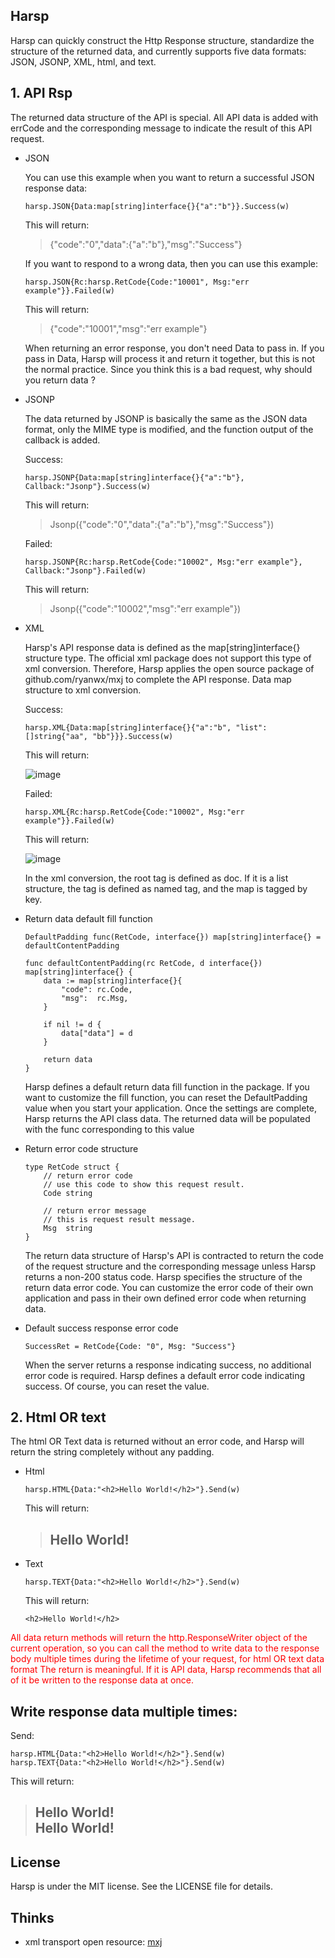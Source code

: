 Harsp
--

Harsp can quickly construct the Http Response structure, 
standardize the structure of the returned data, 
and currently supports five data formats: JSON, JSONP, XML, html, and text.

## 1. API Rsp
The returned data structure of the API is special. 
All API data is added with errCode and the corresponding message to indicate the result of this API request.

* JSON

    You can use this example when you want to return a successful JSON response data:
    
    ```
    harsp.JSON{Data:map[string]interface{}{"a":"b"}}.Success(w)
    ```
    This will return:
    
    > {"code":"0","data":{"a":"b"},"msg":"Success"}
    
    If you want to respond to a wrong data, then you can use this example:
    
    ```
    harsp.JSON{Rc:harsp.RetCode{Code:"10001", Msg:"err example"}}.Failed(w)
    ```
    This will return:
   
    > {"code":"10001","msg":"err example"}
    
    When returning an error response, you don't need Data to pass in. If you pass in Data, 
    Harsp will process it and return it together, but this is not the normal practice. 
    Since you think this is a bad request, why should you return data ?
    
* JSONP

    The data returned by JSONP is basically the same as the JSON data format, only the MIME type is modified, 
    and the function output of the callback is added.
    
    Success:
    
    ```
    harsp.JSONP{Data:map[string]interface{}{"a":"b"}, Callback:"Jsonp"}.Success(w)
    ```
    This will return:
    
    > Jsonp({"code":"0","data":{"a":"b"},"msg":"Success"})
    
    Failed:
    ```
    harsp.JSONP{Rc:harsp.RetCode{Code:"10002", Msg:"err example"}, Callback:"Jsonp"}.Failed(w)
    ```
    This will return:
    
    > Jsonp({"code":"10002","msg":"err example"})
    
* XML

    Harsp's API response data is defined as the map[string]interface{} structure type. 
    The official xml package does not support this type of xml conversion. 
    Therefore, Harsp applies the open source package of github.com/ryanwx/mxj to complete the API response. 
    Data map structure to xml conversion.

    Success:
    
    ```
    harsp.XML{Data:map[string]interface{}{"a":"b", "list":[]string{"aa", "bb"}}}.Success(w)
    ```
    This will return:
    
    ![image](http://pvyocpsk6.bkt.clouddn.com/Harsp_xml_example.PNG)
    
    Failed:
    ```
    harsp.XML{Rc:harsp.RetCode{Code:"10002", Msg:"err example"}}.Failed(w)
    ```
    This will return:
    
    ![image](http://pvyocpsk6.bkt.clouddn.com/Harsp_xml_failed_example.PNG)
    
    In the xml conversion, the root tag is defined as doc. If it is a list structure, 
    the tag is defined as named tag, and the map is tagged by key.

* Return data default fill function

    ```
    DefaultPadding func(RetCode, interface{}) map[string]interface{} = defaultContentPadding
    
    func defaultContentPadding(rc RetCode, d interface{}) map[string]interface{} {
    	data := map[string]interface{}{
    		"code": rc.Code,
    		"msg":  rc.Msg,
    	}
    
    	if nil != d {
    		data["data"] = d
    	}
    
    	return data
    }
    ``` 
    Harsp defines a default return data fill function in the package. 
    If you want to customize the fill function, you can reset the DefaultPadding value when you start your application. 
    Once the settings are complete, Harsp returns the API class data. 
    The returned data will be populated with the func corresponding to this value
    
* Return error code structure

    ```
    type RetCode struct {
    	// return error code
    	// use this code to show this request result.
    	Code string
    	
    	// return error message
    	// this is request result message.
    	Msg  string
    }
    ```
    The return data structure of Harsp's API is contracted to return the code of the request structure 
    and the corresponding message unless Harsp returns a non-200 status code. Harsp specifies the structure of 
    the return data error code. You can customize the error code of their own application and pass in their 
    own defined error code when returning data.
    
* Default success response error code

    ```
    SuccessRet = RetCode{Code: "0", Msg: "Success"}
    ``` 
    When the server returns a response indicating success, no additional error code is required. 
    Harsp defines a default error code indicating success. Of course, you can reset the value.
    

## 2. Html OR text

The html OR Text data is returned without an error code, 
and Harsp will return the string completely without any padding.

* Html

    ```
    harsp.HTML{Data:"<h2>Hello World!</h2>"}.Send(w)
    ```    
    This will return:
        
    > ## Hello World!
    
* Text

    ```
    harsp.TEXT{Data:"<h2>Hello World!</h2>"}.Send(w)
    ```    
    This will return:
    
    ```
    <h2>Hello World!</h2>
    ``` 
    
<font color=red> All data return methods will return the http.ResponseWriter object of the current operation, 
so you can call the method to write data to the response body multiple times during the lifetime of your request, 
for html OR text data format The return is meaningful. If it is API data, 
Harsp recommends that all of it be written to the response data at once.</font>

Write response data multiple times:
--

Send:

```
harsp.HTML{Data:"<h2>Hello World!</h2>"}.Send(w)
harsp.TEXT{Data:"<h2>Hello World!</h2>"}.Send(w)
``` 

This will return:

> ## Hello World! <br/>Hello World!


License
--
Harsp is under the MIT license. See the LICENSE file for details.

Thinks
--
* xml transport open resource: [mxj](https://github.com/clbanning/mxj)
